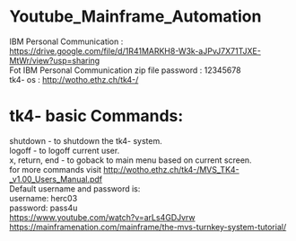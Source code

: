 # Youtube_Mainframe_Automation

IBM Personal Communication : https://drive.google.com/file/d/1R41MARKH8-W3k-aJPvJ7X71TJXE-MtWr/view?usp=sharing
<br>
Fot IBM Personal Communication zip file password : 12345678
<br>
tk4- os : http://wotho.ethz.ch/tk4-/

# tk4- basic Commands:<br>
shutdown - to shutdown the tk4- system.<br>
logoff - to logoff current user.<br>
x, return, end - to goback to main menu based on current screen.<br>
for more commands visit http://wotho.ethz.ch/tk4-/MVS_TK4-_v1.00_Users_Manual.pdf<br>
Default username and password is:<br>
username: herc03<br>
password: pass4u<br>
https://www.youtube.com/watch?v=arLs4GDJvrw<br>
https://mainframenation.com/mainframe/the-mvs-turnkey-system-tutorial/
